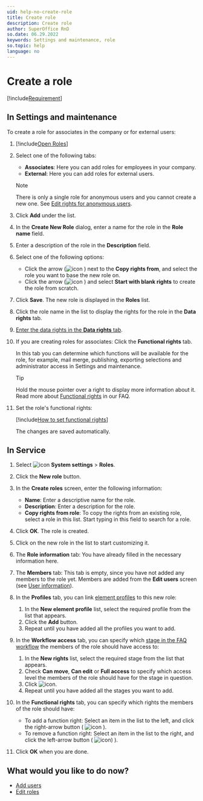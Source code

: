 ```yaml
---
uid: help-no-create-role
title: Create role
description: Create role
author: SuperOffice RnD
so.date: 06.29.2022
keywords: Settings and maintenance, role
so.topic: help
language: no
---
```


# Create a role

[!include[Requirement](../includes/note-anon-req.md)]

## In Settings and maintenance

To create a role for associates in the company or for external users:

1. [!include[Open Roles](includes/open-roles.md)]

2. Select one of the following tabs:

    * **Associates**: Here you can add roles for employees in your company.
    * **External**:  <!-- onsite-->Here you can add roles for external users.

    > [!NOTE]
    > There is only a single role for anonymous users and you cannot create a new one. See [Edit rights for anonymous users][5].

3. Click **Add** under the list.

4. In the **Create New Role** dialog, enter a name for the role in the **Role name** field.

5. Enter a description of the role in the **Description** field.

6. Select one of the following options:

    * Click the arrow (![icon][img5] ) next to the **Copy rights from**, and select the role you want to base the new role on.
    * Click the arrow (![icon][img5] ) and select **Start with blank rights** to create the role from scratch.

7. Click **Save**. The new role is displayed in the **Roles** list.

8. Click the role name in the list to display the rights for the role in the **Data rights** tab.

9. [Enter the data rights in the **Data rights** tab][7].

10. If you are creating roles for associates: Click the **Functional rights** tab.

    In this tab you can determine which functions will be available for the role, for example, mail merge, publishing, exporting selections and administrator access in Settings and maintenance.

    > [!TIP]
    > Hold the mouse pointer over a right to display more information about it. Read more about [Functional rights][6] in our FAQ.

11. Set the role's functional rights:

    [!include[How to set functional rights](includes/add-remove-right.md)]

    The changes are saved automatically.

## <a id="service" />In Service

1. Select ![icon][img3] **System settings** > **Roles**.

2. Click the **New role** button.

3. In the **Create roles** screen, enter the following information:
    * **Name**: Enter a descriptive name for the role.
    * **Description**: Enter a description for the role.
    * **Copy rights from role**: To copy the rights from an existing role, select a role in this list. Start typing in this field to search for a role.

4. Click **OK**. The role is created.

5. Click on the new role in the list to start customizing it.

6. The **Role information** tab: You have already filled in the necessary information here.

7. The **Members** tab: This tab is empty, since you have not added any members to the role yet. Members are added from the **Edit users** screen (see [User information][1]).

8. In the **Profiles** tab, you can link [element profiles][2] to this new role:
    1. In the **New element profile** list, select the required profile from the list that appears.
    2. Click the **Add** button.
    3. Repeat until you have added all the profiles you want to add.

9. In the **Workflow access** tab, you can specify which [stage in the FAQ workflow][3] the members of the role should have access to:
    1. In the **New rights** list, select the required stage from the list that appears.
    2. Check **Can move**, **Can edit** or **Full access** to specify which access level the members of the role should have for the stage in question.
    3. Click ![icon][img4].
    4. Repeat until you have added all the stages you want to add.

10. In the **Functional rights** tab, you can specify which rights the members of the role should have:
    * To add a function right: Select an item in the list to the left, and click the right-arrow button ( ![icon][img2] ).
    * To remove a function right: Select an item in the list to the right, and click the left-arrow button ( ![icon][img1]) ).

11. Click **OK** when you are done.

## What would you like to do now?

* [Add users][5]
* [Edit roles][4]

<!-- Referenced links -->
[1]: ../../../../service/settings/learn/personal-settings/user-info.md
[2]: ../../../../ui/blogic/learn/profiles/index.md
[3]: ../../../../faq/learn/workflow.md
[4]: editing-role.md
[5]: ../add-associate.md
[6]: https://community.superoffice.com/en/support-faqs/faq/whichare-all-availablefunctional-rights-in-superoffice-and-what-each-of-them-mean/
[7]: set-data-rights-for-role.md

<!-- Referenced images -->
[img5]: ../../../../../media/icons/arrow-down.png
[img1]: ../../../../../media/icons/arrow-left.png
[img2]: ../../../../../media/icons/arrow-right.png
[img3]: ../../../../../media/icons/settings-small.png
[img4]: ../../../../../media/icons/btn-add.png

